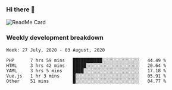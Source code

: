### Hi there 👋

<!--
**itzcy/itzcy** is a ✨ _special_ ✨ repository because its `README.md` (this file) appears on your GitHub profile.

Here are some ideas to get you started:

- 🔭 I’m currently working on ...
- 🌱 I’m currently learning ...
- 👯 I’m looking to collaborate on ...
- 🤔 I’m looking for help with ...
- 💬 Ask me about ...
- 📫 How to reach me: ...
- 😄 Pronouns: ...
- ⚡ Fun fact: ...
-->
![ReadMe Card](https://github-readme-stats.vercel.app/api?username=itzcy&show_icons=true&title_color=2d3198&icon_color=797cb8&text_color=24292e&bg_color=f6f8fa)

### Weekly development breakdown
<!--START_SECTION:waka-->
```text
Week: 27 July, 2020 - 03 August, 2020

PHP      7 hrs 59 mins   ███████████░░░░░░░░░░░░░░   44.49 % 
HTML     3 hrs 42 mins   █████░░░░░░░░░░░░░░░░░░░░   20.64 % 
YAML     3 hrs 5 mins    ████░░░░░░░░░░░░░░░░░░░░░   17.18 % 
Vue.js   1 hr 3 mins     █░░░░░░░░░░░░░░░░░░░░░░░░   05.91 % 
Other    51 mins         █░░░░░░░░░░░░░░░░░░░░░░░░   04.77 %
```
<!--END_SECTION:waka-->
